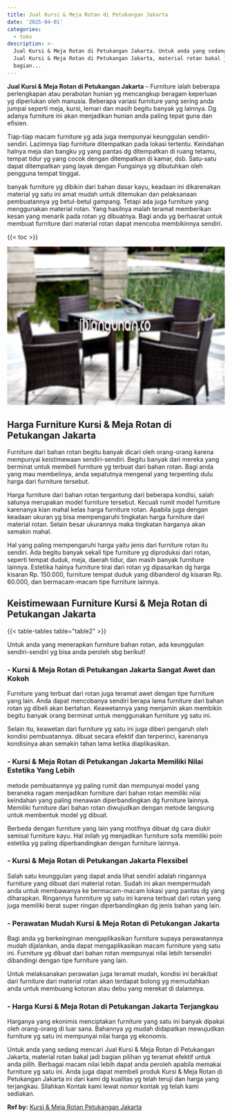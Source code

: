 ```yaml
---
title: Jual Kursi & Meja Rotan di Petukangan Jakarta
date: '2025-04-01'
categories:
  - toko
description: >-
  Jual Kursi & Meja Rotan di Petukangan Jakarta. Untuk anda yang sedang mencari
  Jual Kursi & Meja Rotan di Petukangan Jakarta, material rotan bakal jadi
  bagian...
---
```


**Jual Kursi & Meja Rotan di Petukangan Jakarta** – Furniture ialah beberapa perlengkapan atau perabotan hunian yg mencangkup beragam keperluan yg diperlukan oleh manusia. Beberapa variasi furniture yang sering anda jumpai seperti meja, kursi, lemari dan masih begitu banyak yg lainnya. Dg adanya furniture ini akan menjadikan hunian anda paling tepat guna dan efisien.

Tiap-tiap macam furniture yg ada juga mempunyai keunggulan sendiri-sendiri. Lazimnya tiap furniture ditempatkan pada lokasi tertentu. Keindahan halnya meja dan bangku yg yang pantas dg ditempatkan di ruang tetamu, tempat tidur yg yang cocok dengan ditempatkan di kamar, dsb. Satu-satu dapat ditempatkan yang layak dengan Fungsinya yg dibutuhkan oleh pengguna tempat tinggal.

banyak furniture yg dibikin dari bahan dasar kayu, keadaan ini dikarenakan material yg satu ini amat mudah untuk ditemukan dan pelaksanaan pembuatannya yg betul-betul gampang. Tetapi ada juga furniture yang menggunakan material rotan. Yang hasilnya malah teramat memberikan kesan yang menarik pada rotan yg dibuatnya. Bagi anda yg berhasrat untuk membuat furniture dari material rotan dapat mencoba membikinnya sendiri.

{{< toc >}}

![Jual Kursi & Meja Rotan di Petukangan Jakarta](/images/kursi-meja-rotan-murah22.png)

## Harga Furniture Kursi & Meja Rotan di Petukangan Jakarta

Furniture dari bahan rotan begitu banyak dicari oleh orang-orang karena mempunyai keistimewaan sendiri-sendiri. Begitu banyak dari mereka yang berminat untuk membeli furniture yg terbuat dari bahan rotan. Bagi anda yang mau membelinya, anda sepatutnya mengenal yang terpenting dulu harga dari furniture tersebut.

Harga furniture dari bahan rotan tergantung dari beberapa kondisi, salah satunya merupakan model furniture tersebut. Kecuali rumit model furniture karenanya kian mahal kelas harga furniture rotan. Apabila juga dengan keadaan ukuran yg bisa mempengaruhi tingkatan harga furniture dari material rotan. Selain besar ukurannya maka tingkatan harganya akan semakin mahal.

Hal yang paling mempengaruhi harga yaitu jenis dari furniture rotan itu sendiri. Ada begitu banyak sekali tipe furniture yg diproduksi dari rotan, seperti tempat duduk, meja, daerah tidur, dan masih banyak furniture lainnya. Estetika halnya furniture tirai dari rotan yg dipasarkan dg harga kisaran Rp. 150.000, furniture tempat duduk yang dibanderol dg kisaran Rp. 60.000, dan bermacam-macam tipe furniture lainnya.

## Keistimewaan Furniture Kursi & Meja Rotan di Petukangan Jakarta

{{< table-tables table="table2" >}}

Untuk anda yang menerapkan furniture bahan rotan, ada keunggulan sendiri-sendiri yg bisa anda peroleh sbg berikut!

### \- Kursi & Meja Rotan di Petukangan Jakarta Sangat Awet dan Kokoh

Furniture yang terbuat dari rotan juga teramat awet dengan tipe furniture yang lain. Anda dapat mencobanya sendiri berapa lama furniture dari bahan rotan yg dibeli akan bertahan. Keawetannya yang menjamin akan membikin begitu banyak orang berminat untuk menggunakan furniture yg satu ini.

Selain itu, keawetan dari furniture yg satu ini juga diberi pengaruh oleh kondisi pembuatannya. dibuat secara efektif dan terperinci, karenanya kondisinya akan semakin tahan lama ketika diaplikasikan.

### \- Kursi & Meja Rotan di Petukangan Jakarta Memiliki Nilai Estetika Yang Lebih

metode pembuatannya yg paling rumit dan mempunyai model yang beraneka ragam menjadikan furniture dari bahan rotan memiliki nilai keindahan yang paling menawan diperbandingkan dg furniture lainnya. Memiliki furniture dari bahan rotan diwujudkan dengan metode langsung untuk membentuk model yg dibuat.

Berbeda dengan furniture yang lain yang motifnya dibuat dg cara diukir semisal furniture kayu. Hal inilah yg menjadikan furniture sofa memiliki poin estetika yg paling diperbandingkan dengan furniture lainnya.

### \- Kursi & Meja Rotan di Petukangan Jakarta Flexsibel

Salah satu keunggulan yang dapat anda lihat sendiri adalah ringannya furniture yang dibuat dari material rotan. Sudah ini akan mempermudah anda untuk membawanya ke bermacam-macam lokasi yang pantas dg yang diharapkan. Ringannya funrniture yg satu ini karena terbuat dari rotan yang juga memiliki berat super ringan diperbandingkan dg jenis bahan yang lain.

### \- Perawatan Mudah Kursi & Meja Rotan di Petukangan Jakarta

Bagi anda yg berkeinginan mengaplikasikan furniture supaya perawatannya mudah dijalankan, anda dapat mengaplikasikan macam furniture yang satu ini. Furniture yg dibuat dari bahan rotan mempunyai nilai lebih tersendiri dibandingi dengan tipe furniture yang lain.

Untuk melaksanakan perawatan juga teramat mudah, kondisi ini berakibat dari furniture dari material rotan akan terdapat bolong yg memudahkan anda untuk membuang kotoran atau debu yang merekat di dalamnya.

### \- Harga Kursi & Meja Rotan di Petukangan Jakarta Terjangkau

Harganya yang ekonimis menciptakan furniture yang satu ini banyak dipakai oleh orang-orang di luar sana. Bahannya yg mudah didapatkan mewujudkan furniture yg satu ini mempunyai nilai harga yg ekonomis.

Untuk anda yang sedang mencari Jual Kursi & Meja Rotan di Petukangan Jakarta, material rotan bakal jadi bagian pilihan yg teramat efektif untuk anda pilih. Berbagai macam nilai lebih dapat anda peroleh apabila memakai furniture yg satu ini. Anda juga dapat membeli produk Kursi & Meja Rotan di Petukangan Jakarta ini dari kami dg kualitas yg telah teruji dan harga yang terjangkau. Silahkan Kontak kami lewat nomor kontak yg telah kami sediakan.

**Ref by:** [Kursi & Meja Rotan Petukangan Jakarta](https://id.wikipedia.org/wiki/Kursi)
